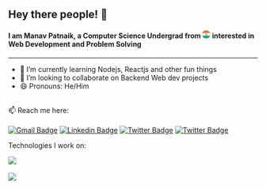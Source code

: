 ## Hey there people! 👋

#### I am Manav Patnaik, a Computer Science Undergrad from ![India](https://github.com/manavpatnaik/manavpatnaik/blob/main/assets/india.png?raw=true) interested in Web Development and Problem Solving 

---

- 🌱 I’m currently learning Nodejs, Reactjs and other fun things
- 👯 I’m looking to collaborate on Backend Web dev projects
- 😄 Pronouns: He/Him

\
📫 Reach me here: 
\
\
[![Gmail Badge](https://img.shields.io/badge/-dev.manavpatnaik@gmail.com-c14438?style=flat-square&logo=Gmail&logoColor=white&link=mailto:harishsg99@gmail.com)](mailto:dev.manavpatnaik@gmail.com)
[![Linkedin Badge](https://img.shields.io/badge/LinkedIn-0077B5?style=flat-square&logo=linkedin&logoColor=white)](https://www.linkedin.com/in/manav-patnaik/)
[![Twitter Badge](https://img.shields.io/badge/Twitter-1DA1F2?style=flat-square&logo=twitter&logoColor=white)](https://twitter.com/manav_patnaik)
[![Twitter Badge](https://img.shields.io/badge/Discord-7289DA?style=flat-square&logo=discord&logoColor=white)](https://discord.com/users/755294941118201926)

Technologies I work on:



![](https://komarev.com/ghpvc/?username=manavpatnaik&color=red)

![](https://hit.yhype.me/github/profile?user_id=38370518)